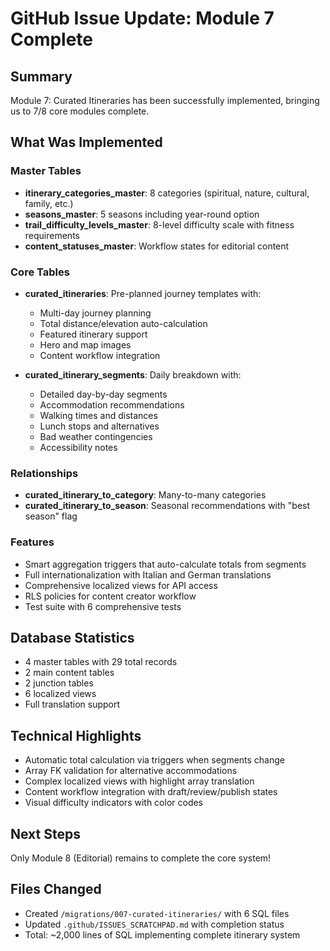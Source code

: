 # GitHub Issue Update: Module 7 Complete

## Summary
Module 7: Curated Itineraries has been successfully implemented, bringing us to 7/8 core modules complete.

## What Was Implemented

### Master Tables
- **itinerary_categories_master**: 8 categories (spiritual, nature, cultural, family, etc.)
- **seasons_master**: 5 seasons including year-round option
- **trail_difficulty_levels_master**: 8-level difficulty scale with fitness requirements
- **content_statuses_master**: Workflow states for editorial content

### Core Tables
- **curated_itineraries**: Pre-planned journey templates with:
  - Multi-day journey planning
  - Total distance/elevation auto-calculation
  - Featured itinerary support
  - Hero and map images
  - Content workflow integration
  
- **curated_itinerary_segments**: Daily breakdown with:
  - Detailed day-by-day segments
  - Accommodation recommendations
  - Walking times and distances
  - Lunch stops and alternatives
  - Bad weather contingencies
  - Accessibility notes

### Relationships
- **curated_itinerary_to_category**: Many-to-many categories
- **curated_itinerary_to_season**: Seasonal recommendations with "best season" flag

### Features
- Smart aggregation triggers that auto-calculate totals from segments
- Full internationalization with Italian and German translations
- Comprehensive localized views for API access
- RLS policies for content creator workflow
- Test suite with 6 comprehensive tests

## Database Statistics
- 4 master tables with 29 total records
- 2 main content tables
- 2 junction tables
- 6 localized views
- Full translation support

## Technical Highlights
- Automatic total calculation via triggers when segments change
- Array FK validation for alternative accommodations
- Complex localized views with highlight array translation
- Content workflow integration with draft/review/publish states
- Visual difficulty indicators with color codes

## Next Steps
Only Module 8 (Editorial) remains to complete the core system!

## Files Changed
- Created `/migrations/007-curated-itineraries/` with 6 SQL files
- Updated `.github/ISSUES_SCRATCHPAD.md` with completion status
- Total: ~2,000 lines of SQL implementing complete itinerary system